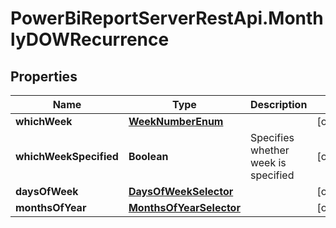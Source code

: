 # PowerBiReportServerRestApi.MonthlyDOWRecurrence

## Properties
Name | Type | Description | Notes
------------ | ------------- | ------------- | -------------
**whichWeek** | [**WeekNumberEnum**](WeekNumberEnum.md) |  | [optional] 
**whichWeekSpecified** | **Boolean** | Specifies whether week is specified | [optional] 
**daysOfWeek** | [**DaysOfWeekSelector**](DaysOfWeekSelector.md) |  | [optional] 
**monthsOfYear** | [**MonthsOfYearSelector**](MonthsOfYearSelector.md) |  | [optional] 


